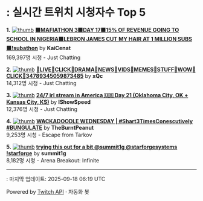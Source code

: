 # : 실시간 트위치 시청자수 Top 5

**1.** [![thumb](https://static-cdn.jtvnw.net/previews-ttv/live_user_kaicenat-320x180.jpg)](https://twitch.tv/KaiCenat)
**[🟪MAFIATHON 3🟪DAY 17🟪15% OF REVENUE GOING TO SCHOOL IN NIGERIA🟪LEBRON JAMES CUT MY HAIR AT 1 MILLION SUBS🟪!subathon](https://twitch.tv/KaiCenat)** by **KaiCenat**<br>169,397명 시청  - Just Chatting

**2.** [![thumb](https://static-cdn.jtvnw.net/previews-ttv/live_user_xqc-320x180.jpg)](https://twitch.tv/xQc)
**[🤠LIVE🤠CLICK🤠DRAMA🤠NEWS🤠VIDS🤠MEMES🤠STUFF🤠WOW🤠CLICK🤠34789345059873485](https://twitch.tv/xQc)** by **xQc**<br>14,312명 시청  - Just Chatting

**3.** [![thumb](https://static-cdn.jtvnw.net/previews-ttv/live_user_ishowspeed-320x180.jpg)](https://twitch.tv/IShowSpeed)
**[24/7 irl stream in America 🇺🇸 Day 21 (Oklahoma City, OK + Kansas City, KS)](https://twitch.tv/IShowSpeed)** by **IShowSpeed**<br>12,376명 시청  - Just Chatting

**4.** [![thumb](https://static-cdn.jtvnw.net/previews-ttv/live_user_theburntpeanut-320x180.jpg)](https://twitch.tv/TheBurntPeanut)
**[WACKADOODLE WEDNESDAY | #Shart3TimesConescutively #BUNGULATE](https://twitch.tv/TheBurntPeanut)** by **TheBurntPeanut**<br>9,253명 시청  - Escape from Tarkov

**5.** [![thumb](https://static-cdn.jtvnw.net/previews-ttv/live_user_summit1g-320x180.jpg)](https://twitch.tv/summit1g)
**[trying this out for a bit @summit1g @starforgesystems !starforge](https://twitch.tv/summit1g)** by **summit1g**<br>8,182명 시청  - Arena Breakout: Infinite


---
: 마지막 업데이트: 2025-09-18 06:19 UTC

Powered by [Twitch API](https://dev.twitch.tv/docs/api/reference) · 자동화 봇